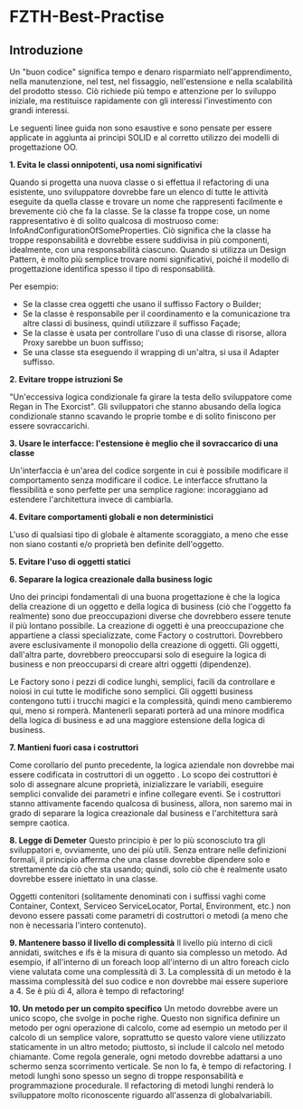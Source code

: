 # FZTH-Best-Practise

## Introduzione
Un "buon codice" significa tempo e denaro risparmiato nell'apprendimento, nella manutenzione, nel test, nel fissaggio, nell'estensione e nella scalabilità del prodotto stesso. Ciò richiede più tempo e attenzione per lo sviluppo iniziale, ma restituisce rapidamente con gli interessi l'investimento con grandi interessi.

Le seguenti linee guida non sono esaustive e sono pensate per essere applicate in aggiunta ai principi SOLID e al corretto utilizzo dei modelli di progettazione OO.

__1. Evita le classi onnipotenti, usa nomi significativi__

Quando si progetta una nuova classe o si effettua il refactoring di una esistente, uno sviluppatore dovrebbe fare un elenco di tutte le attività eseguite da quella classe e trovare un nome che rappresenti facilmente e brevemente ciò che fa la classe. Se la classe fa troppe cose, un nome rappresentativo è di solito qualcosa di mostruoso come: InfoAndConfigurationOfSomeProperties. Ciò significa che la classe ha troppe responsabilità e dovrebbe essere suddivisa in più componenti, idealmente, con una responsabilità ciascuno. Quando si utilizza un Design Pattern, è molto più semplice trovare nomi significativi, poiché il modello di progettazione identifica spesso il tipo di responsabilità.

Per esempio:

- Se la classe crea oggetti che usano il suffisso Factory o Builder;
- Se la classe è responsabile per il coordinamento e la comunicazione tra altre classi di business, quindi utilizzare il suffisso Façade;
- Se la classe è usata per controllare l'uso di una classe di risorse, allora Proxy sarebbe un buon suffisso;
- Se una classe sta eseguendo il wrapping di un'altra, si usa il Adapter suffisso. 

__2. Evitare troppe istruzioni Se__

"Un'eccessiva logica condizionale fa girare la testa dello sviluppatore come Regan in The Exorcist". Gli sviluppatori che stanno abusando della logica condizionale stanno scavando le proprie tombe e di solito finiscono per essere sovraccarichi.

__3. Usare le interfacce: l'estensione è meglio che il sovraccarico di una classe__

Un'interfaccia è un'area del codice sorgente in cui è possibile modificare il comportamento senza modificare il codice. Le interfacce sfruttano la flessibilità e sono perfette per una semplice ragione: incoraggiano ad estendere l'architettura invece di cambiarla. 

__4. Evitare comportamenti globali e non deterministici__

L'uso di qualsiasi tipo di globale è altamente scoraggiato, a meno che esse non siano costanti e/o proprietà ben definite dell'oggetto.

__5. Evitare l'uso di oggetti statici__

__6. Separare la logica creazionale dalla business logic__

Uno dei principi fondamentali di una buona progettazione è che la logica della creazione di un oggetto e della logica di business (ciò che l'oggetto fa realmente) sono due preoccupazioni diverse che dovrebbero essere tenute il più lontano possibile. La creazione di oggetti è una preoccupazione che appartiene a classi specializzate, come Factory o costruttori. Dovrebbero avere esclusivamente il monopolio della creazione di oggetti. Gli oggetti, dall'altra parte, dovrebbero preoccuparsi solo di eseguire la logica di business e non preoccuparsi di creare altri oggetti (dipendenze).

Le Factory sono i pezzi di codice lunghi, semplici, facili da controllare e noiosi in cui tutte le modifiche sono semplici.
Gli oggetti business contengono tutti i trucchi magici e la complessità, quindi meno cambieremo qui, meno si romperà.
Mantenerli separati porterà ad una minore modifica della logica di business e ad una maggiore estensione della logica di business.

__7. Mantieni fuori casa i costruttori__

Come corollario del punto precedente, la logica aziendale non dovrebbe mai essere codificata in costruttori di un oggetto . Lo scopo dei costruttori è solo di assegnare alcune proprietà, inizializzare le variabili, eseguire semplici convalide dei parametri e infine collegare eventi. Se i costruttori stanno attivamente facendo qualcosa di business, allora, non saremo mai in grado di separare la logica creazionale dal business e l'architettura sarà sempre caotica.

__8. Legge di Demeter__
Questo principio è per lo più sconosciuto tra gli sviluppatori e, ovviamente, uno dei più utili. Senza entrare nelle definizioni formali, il principio afferma che una classe dovrebbe dipendere solo e strettamente da ciò che sta usando; quindi, solo ciò che è realmente usato dovrebbe essere iniettato in una classe.

Oggetti contenitori (solitamente denominati con i suffissi vaghi come Container, Context, Serviceo ServiceLocator, Portal, Environment, etc.) non devono essere passati come parametri di costruttori o metodi (a meno che non è necessaria l'intero contenuto).

__9. Mantenere basso il livello di complessità__
Il livello più interno di cicli annidati, switches e ifs è la misura di quanto sia complesso un metodo. Ad esempio, if all'interno di un foreach loop all'interno di un altro foreach ciclo viene valutata come una complessità di 3. La complessità di un metodo è la massima complessità del suo codice e non dovrebbe mai essere superiore a 4. Se è più di 4, allora è tempo di refactoring!

__10. Un metodo per un compito specifico__
Un metodo dovrebbe avere un unico scopo, che svolge in poche righe. Questo non significa definire un metodo per ogni operazione di calcolo, come ad esempio un metodo per il calcolo di un semplice valore, soprattutto se questo valore viene utilizzato staticamente in un altro metodo; piuttosto, si include il calcolo nel metodo chiamante. Come regola generale, ogni metodo dovrebbe adattarsi a uno schermo senza scorrimento verticale. Se non lo fa, è tempo di refactoring. I metodi lunghi sono spesso un segno di troppe responsabilità e programmazione procedurale. 
Il refactoring di metodi lunghi renderà lo sviluppatore molto riconoscente riguardo all'assenza di globalvariabili.

